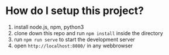 # How do I setup this project?
1. install node.js, npm, python3
2. clone down this repo and run `npm install` inside the directory
3. run `npm run serve` to start the development server
4. open `http://localhost:8080/` in any webbrowser